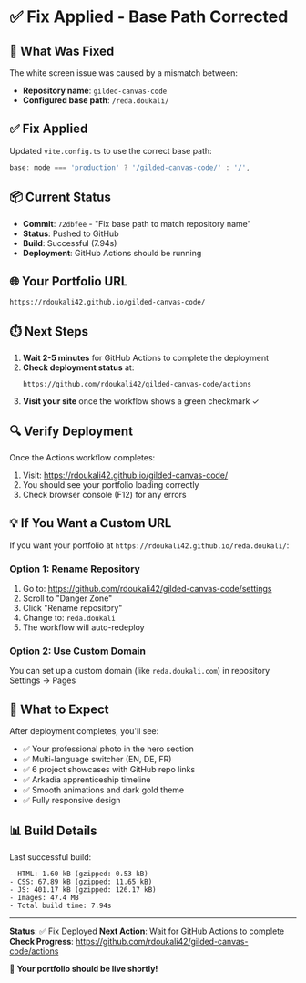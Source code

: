 # ✅ Fix Applied - Base Path Corrected

## 🔧 What Was Fixed

The white screen issue was caused by a mismatch between:
- **Repository name**: `gilded-canvas-code`
- **Configured base path**: `/reda.doukali/`

## ✅ Fix Applied

Updated `vite.config.ts` to use the correct base path:
```typescript
base: mode === 'production' ? '/gilded-canvas-code/' : '/',
```

## 📦 Current Status

- **Commit**: `72dbfee` - "Fix base path to match repository name"
- **Status**: Pushed to GitHub
- **Build**: Successful (7.94s)
- **Deployment**: GitHub Actions should be running

## 🌐 Your Portfolio URL

```
https://rdoukali42.github.io/gilded-canvas-code/
```

## ⏱️ Next Steps

1. **Wait 2-5 minutes** for GitHub Actions to complete the deployment
2. **Check deployment status** at:
   ```
   https://github.com/rdoukali42/gilded-canvas-code/actions
   ```
3. **Visit your site** once the workflow shows a green checkmark ✓

## 🔍 Verify Deployment

Once the Actions workflow completes:
1. Visit: https://rdoukali42.github.io/gilded-canvas-code/
2. You should see your portfolio loading correctly
3. Check browser console (F12) for any errors

## 💡 If You Want a Custom URL

If you want your portfolio at `https://rdoukali42.github.io/reda.doukali/`:

### Option 1: Rename Repository
1. Go to: https://github.com/rdoukali42/gilded-canvas-code/settings
2. Scroll to "Danger Zone"
3. Click "Rename repository"
4. Change to: `reda.doukali`
5. The workflow will auto-redeploy

### Option 2: Use Custom Domain
You can set up a custom domain (like `reda.doukali.com`) in repository Settings → Pages

## 🎯 What to Expect

After deployment completes, you'll see:
- ✅ Your professional photo in the hero section
- ✅ Multi-language switcher (EN, DE, FR)
- ✅ 6 project showcases with GitHub repo links
- ✅ Arkadia apprenticeship timeline  
- ✅ Smooth animations and dark gold theme
- ✅ Fully responsive design

## 📊 Build Details

Last successful build:
```
- HTML: 1.60 kB (gzipped: 0.53 kB)
- CSS: 67.89 kB (gzipped: 11.65 kB)  
- JS: 401.17 kB (gzipped: 126.17 kB)
- Images: 47.4 MB
- Total build time: 7.94s
```

---

**Status**: ✅ Fix Deployed
**Next Action**: Wait for GitHub Actions to complete
**Check Progress**: https://github.com/rdoukali42/gilded-canvas-code/actions

🎉 **Your portfolio should be live shortly!**
